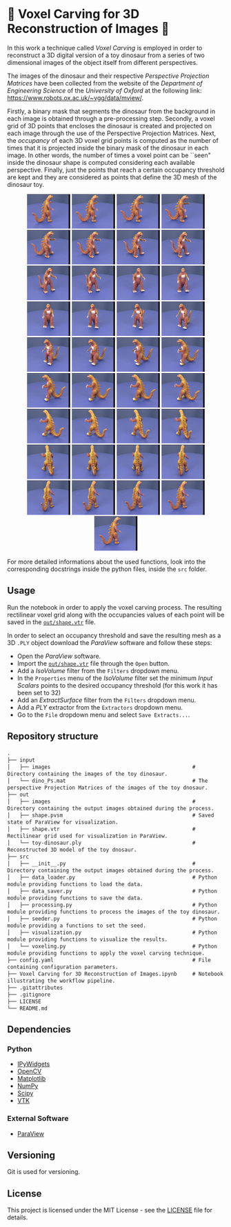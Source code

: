 # :wrench: Voxel Carving for 3D Reconstruction of Images 🦖

In this work a technique called *Voxel Carving* is employed in order to reconstruct a 3D digital version of a toy dinosaur from a series of two dimensional images of the object itself from different perspectives.

The images of the dinosaur and their respective *Perspective Projection Matrices* have been collected from the website of the *Department of Engineering Science* of the *University of Oxford* at the following link: https://www.robots.ox.ac.uk/~vgg/data/mview/.

Firstly, a binary mask that segments the dinosaur from the background in each image is obtained through a pre-processing step.
Secondly, a voxel grid of 3D points that encloses the dinosaur is created and projected on each image through the use of the Perspective Projection Matrices.
Next, the *occupancy* of each 3D voxel grid points is computed as the number of times that it is projected inside the binary mask of the dinosaur in each image. In other words, the number of times a voxel point can be ``seen" inside the dinosaur shape is computed considering each available perspective.
Finally, just the points that reach a certain occupancy threshold are kept and they are considered as points that define the 3D mesh of the dinosaur toy.

<div align="center">

  <img src="out/images/original/000.png" width="100" />
  <img src="out/images/original/001.png" width="100" />
  <img src="out/images/original/002.png" width="100" />
  <img src="out/images/original/003.png" width="100" />
  <img src="out/images/original/004.png" width="100" />
  <img src="out/images/original/005.png" width="100" />
  <img src="out/images/original/006.png" width="100" />
  <img src="out/images/original/007.png" width="100" />
  <img src="out/images/original/008.png" width="100" />
  <img src="out/images/original/009.png" width="100" />
  <img src="out/images/original/010.png" width="100" />
  <img src="out/images/original/011.png" width="100" />
  <img src="out/images/original/012.png" width="100" />
  <img src="out/images/original/013.png" width="100" />
  <img src="out/images/original/014.png" width="100" />
  <img src="out/images/original/015.png" width="100" />
  <img src="out/images/original/016.png" width="100" />
  <img src="out/images/original/017.png" width="100" />
  <img src="out/images/original/018.png" width="100" />
  <img src="out/images/original/019.png" width="100" />
  <img src="out/images/original/020.png" width="100" />
  <img src="out/images/original/021.png" width="100" />
  <img src="out/images/original/022.png" width="100" />
  <img src="out/images/original/023.png" width="100" />
  <img src="out/images/original/024.png" width="100" />
  <img src="out/images/original/025.png" width="100" />
  <img src="out/images/original/026.png" width="100" />
  <img src="out/images/original/027.png" width="100" />
  <img src="out/images/original/028.png" width="100" />
  <img src="out/images/original/029.png" width="100" />
  <img src="out/images/original/030.png" width="100" />
  <img src="out/images/original/031.png" width="100" />
  <img src="out/images/original/032.png" width="100" />
  <img src="out/images/original/033.png" width="100" />
  <img src="out/images/original/034.png" width="100" />
  <img src="out/images/original/035.png" width="100" />
  <img src="out/images/original/036.png" width="100" />
</div>

For more detailed informations about the used functions, look into the corresponding docstrings inside the python files, inside the `src` folder.

## Usage
Run the notebook in order to apply the voxel carving process. The resulting rectilinear voxel grid along with the occupancies values of each point will be saved in the [`out/shape.vtr`](out/shape.vtr) file.

In order to select an occupancy threshold and save the resulting mesh as a 3D `.PLY` object download the *ParaView* software and follow these steps:
- Open the *ParaView* software.
- Import the [`out/shape.vtr`](out/shape.vtr) file through the `Open` button.
- Add a *IsoVolume* filter from the `Filters` dropdown menu.
- In the `Properties` menu of the *IsoVolume* filter set the minimum *Input Scalars* points to the desired occupancy threshold (for this work it has been set to $32$)
- Add an *ExtractSurface* filter from the `Filters` dropdown menu.
- Add a *PLY* extractor from the `Extractors` dropdown menu.
- Go to the `File` dropdown menu and select `Save Extracts...`.

## Repository structure

    .
    ├── input
    │   ├── images                                              # Directory containing the images of the toy dinosaur.
    │   └── dino_Ps.mat                                         # The perspective Projection Matrices of the images of the toy dnosaur.
    ├── out
    │   ├── images                                              # Directory containing the output images obtained during the process.
    │   ├── shape.pvsm                                          # Saved state of ParaView for visualization.
    │   ├── shape.vtr                                           # Rectilinear grid used for visualization in ParaView.
    │   └── toy-dinosaur.ply                                    # Reconstructed 3D model of the toy dnosaur.
    ├── src
    │   ├── __init__.py                                         # Directory containing the output images obtained during the process.
    │   ├── data_loader.py                                      # Python module providing functions to load the data.
    │   ├── data_saver.py                                       # Python module providing functions to save the data.
    │   ├── processing.py                                       # Python module providing functions to process the images of the toy dinosaur.
    │   ├── seeder.py                                           # Python module providing a functions to set the seed.
    │   ├── visualization.py                                    # Python module providing functions to visualize the results.
    │   └── voxeling.py                                         # Python module providing functions to apply the voxel carving technique.
    ├── config.yaml                                             # File containing configuration parameters.
    ├── Voxel Carving for 3D Reconstruction of Images.ipynb     # Notebook illustrating the workflow pipeline.
    ├── .gitattributes
    ├── .gitignore
    ├── LICENSE
    └── README.md

## Dependencies
### Python
- [IPyWidgets](https://ipywidgets.readthedocs.io/en/stable/)
- [OpenCV](https://pypi.org/project/opencv-python/)
- [Matplotlib](https://matplotlib.org/)
- [NumPy](https://numpy.org/)
- [Scipy](https://scipy.org/)
- [VTK](https://vtk.org/)

### External Software
- [ParaView](https://www.paraview.org/)

## Versioning

Git is used for versioning.

## License

This project is licensed under the MIT License - see the [LICENSE](LICENSE) file for details.
